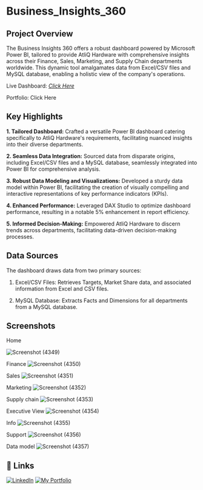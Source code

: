 # Business_Insights_360
## Project Overview
The Business Insights 360 offers a robust dashboard powered by Microsoft Power BI, tailored to provide AtliQ Hardware with comprehensive insights across their Finance, Sales, Marketing, and Supply Chain departments worldwide. This dynamic tool amalgamates data from Excel/CSV files and MySQL database, enabling a holistic view of the company's operations.

Live Dashboard: _[Click Here](https://app.powerbi.com/view?r=eyJrIjoiYzNlNjVhZDEtYTk5OS00YjRlLWIwMjktZWNjNTZmZTJiNTI2IiwidCI6ImM2ZTU0OWIzLTVmNDUtNDAzMi1hYWU5LWQ0MjQ0ZGM1YjJjNCJ9)_

Portfolio: Click Here

## Key Highlights
**1. Tailored Dashboard:** Crafted a versatile Power BI dashboard catering specifically to AtliQ Hardware's requirements, facilitating nuanced insights into their diverse departments.

**2. Seamless Data Integration:** Sourced data from disparate origins, including Excel/CSV files and a MySQL database, seamlessly integrated into Power BI for comprehensive analysis.

**3. Robust Data Modeling and Visualizations:** Developed a sturdy data model within Power BI, facilitating the creation of visually compelling and interactive representations of key performance indicators (KPIs).

**4. Enhanced Performance:** Leveraged DAX Studio to optimize dashboard performance, resulting in a notable 5% enhancement in report efficiency.

**5. Informed Decision-Making:** Empowered AtliQ Hardware to discern trends across departments, facilitating data-driven decision-making processes.

## Data Sources
The dashboard draws data from two primary sources:

1. Excel/CSV Files: Retrieves Targets, Market Share data, and associated information from Excel and CSV files.

2. MySQL Database: Extracts Facts and Dimensions for all departments from a MySQL database.

## Screenshots
Home

![Screenshot (4349)](https://github.com/user-attachments/assets/43bb53e2-eb86-4a20-9e20-ec6934a84e5f)

Finance
![Screenshot (4350)](https://github.com/user-attachments/assets/46c3f082-b68e-41a7-b18d-8df38e2dbac2)


Sales
![Screenshot (4351)](https://github.com/user-attachments/assets/f47121c6-2415-4f86-8cf3-579f4bbdcf21)


Marketing
![Screenshot (4352)](https://github.com/user-attachments/assets/0c6c7f19-ecd2-4db0-b91f-1f46fd6c6db0)


Supply chain
![Screenshot (4353)](https://github.com/user-attachments/assets/8e195aa0-e0d2-4464-b304-902b854f0d5a)


Executive View
![Screenshot (4354)](https://github.com/user-attachments/assets/d1a713d2-7621-4712-be82-b79a0b5e59e2)


Info
![Screenshot (4355)](https://github.com/user-attachments/assets/93849675-8304-4807-9e69-065d90a9e1fe)


Support
![Screenshot (4356)](https://github.com/user-attachments/assets/966a514e-b977-4be1-9d0d-460beebfc805)


Data model
![Screenshot (4357)](https://github.com/user-attachments/assets/dbf8185c-5a2d-4bd9-8c4f-9b6a05ba9bb9)


## 🔗 Links

[![LinkedIn](https://img.shields.io/badge/LinkedIn-Connect-blue?logo=linkedin)](https://www.linkedin.com/in/soumendramishra/) [![My Portfolio](https://img.shields.io/badge/My%20Portfolio-Visit-orange?logo=google-chrome)](https://yourportfolio.com)
